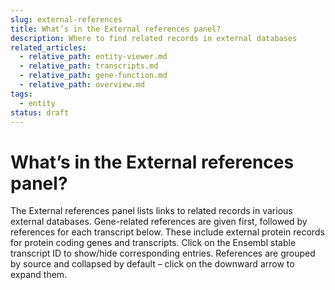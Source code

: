 ```yaml
---
slug: external-references
title: What’s in the External references panel?
description: Where to find related records in external databases
related_articles:
  - relative_path: entity-viewer.md
  - relative_path: transcripts.md
  - relative_path: gene-function.md
  - relative_path: overview.md
tags:
  - entity
status: draft
---
```


# What’s in the External references panel?
 
The External references panel lists links to related records in various external databases. Gene-related references are given first, followed by references for each transcript below. These include external protein records for protein coding genes and transcripts. Click on the Ensembl stable transcript ID to show/hide corresponding entries. References are grouped by source and collapsed by default – click on the downward arrow to expand them.
